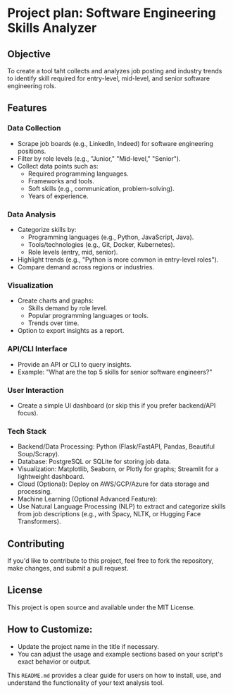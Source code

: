 # Project plan: Software Engineering Skills Analyzer

## Objective
To create a tool taht collects and analyzes job posting and industry trends to identify skill required for entry-level, mid-level, and senior software engineering rols.

## Features

### Data Collection

- Scrape job boards (e.g., LinkedIn, Indeed) for software engineering positions.
- Filter by role levels (e.g., "Junior," "Mid-level," "Senior").
- Collect data points such as:
  * Required programming languages.
  * Frameworks and tools.
  * Soft skills (e.g., communication, problem-solving).
  * Years of experience.

### Data Analysis

- Categorize skills by:
  * Programming languages (e.g., Python, JavaScript, Java).
  * Tools/technologies (e.g., Git, Docker, Kubernetes).
  * Role levels (entry, mid, senior).
- Highlight trends (e.g., "Python is more common in entry-level roles").
- Compare demand across regions or industries.

### Visualization

- Create charts and graphs:
  * Skills demand by role level.
  * Popular programming languages or tools.
  * Trends over time.
- Option to export insights as a report.

### API/CLI Interface

- Provide an API or CLI to query insights.
- Example: "What are the top 5 skills for senior software engineers?"

### User Interaction

- Create a simple UI dashboard (or skip this if you prefer backend/API focus).

### Tech Stack
- Backend/Data Processing: Python (Flask/FastAPI, Pandas, Beautiful Soup/Scrapy).
- Database: PostgreSQL or SQLite for storing job data.
- Visualization: Matplotlib, Seaborn, or Plotly for graphs; Streamlit for a lightweight dashboard.
- Cloud (Optional): Deploy on AWS/GCP/Azure for data storage and processing.
- Machine Learning (Optional Advanced Feature):
- Use Natural Language Processing (NLP) to extract and categorize skills from job descriptions (e.g., with Spacy, NLTK, or Hugging Face Transformers).

## Contributing
If you'd like to contribute to this project, feel free to fork the repository, make changes, and submit a pull request.

## License
This project is open source and available under the MIT License.

## How to Customize:
- Update the project name in the title if necessary.
- You can adjust the usage and example sections based on your script's exact behavior or output.

This `README.md` provides a clear guide for users on how to install, use, and understand the functionality of your text analysis tool.
